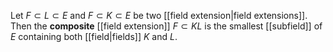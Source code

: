 Let $F\subset L\subset E$ and $F\subset K\subset E$ be two [[field extension|field extensions]]. Then the **composite** [[field extension]] $F\subset KL$ is the smallest [[subfield]] of $E$ containing both [[field|fields]] $K$ and $L$. 